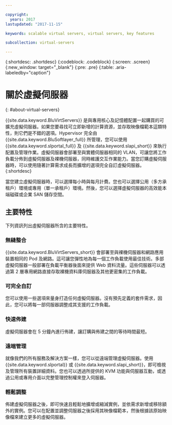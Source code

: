 ```yaml
---

copyright:
  years: 2017
lastupdated: "2017-11-15"

keywords: scalable virtual servers, virtual servers, key features

subcollection: virtual-servers

---
```


{:shortdesc: .shortdesc}
{:codeblock: .codeblock}
{:screen: .screen}
{:new_window: target="_blank"}
{:pre: .pre}
{:table: .aria-labeledby="caption"}

# 關於虛擬伺服器
{: #about-virtual-servers}

{{site.data.keyword.BluVirtServers}} 是與專用核心及記憶體配置一起購買的可擴充虛擬伺服器。如果您要尋找可立即新增的計算資源，並存取映像檔範本這類特性，則它們是不錯的選項。Hypervisor 完全由 {{site.data.keyword.BluSoftlayer_full}} 所管理，您可以使用 {{site.data.keyword.slportal_full}} 及 {{site.data.keyword.slapi_short}} 來執行配置及管理作業。虛擬伺服器會部署至與實體伺服器相同的 VLAN，可讓您將工作負載分佈到虛擬伺服器及裸機伺服器，同時維護交互作業能力。當您訂購虛擬伺服器時，可以使用隨著計算需求成長而擴增的選項完全自訂虛擬伺服器。
{:shortdesc}

當您建立虛擬伺服器時，可以選擇每小時與每月計費。您也可以選擇公用（多方承租戶）環境或專用（單一承租戶）環境。然後，您可以選擇虛擬伺服器的高效能本端磁碟或企業 SAN 儲存空間。

## 主要特性

下列資訊列出虛擬伺服器所含的主要特性。
### 無縫整合

{{site.data.keyword.BluVirtServers_short}} 會部署至與裸機伺服器和網路應用裝置相同的 Pod 及網路。這可讓您彈性地為每一個工作負載使用最佳技術。多部虛擬伺服器一般部署在負載平衡器後面來提供 Web 資料流量。這些伺服器可以透過第 2 層專用網路直接存取裸機資料庫伺服器及其他更密集的工作負載。
### 可完全自訂

您可以使用一些選項來量身打造任何虛擬伺服器。沒有預先定義的套件需求，因此，您可以將每一部伺服器調整成其支援的工作負載。

### 快速佈建

虛擬伺服器會在 5 分鐘內進行佈建，讓訂購與佈建之間的等待時間最短。
### 遠端管理

就像我們的所有服務及解決方案一樣，您可以從遠端管理虛擬伺服器。使用 {{site.data.keyword.slportal}} 或 {{site.data.keyword.slapi_short}}，即可檢視及管理所有裝置詳細資料。您也可以透過所提供的 KVM 功能與伺服器互動，或透過公用或專用介面以完整管理控制權來登入伺服器。
### 輕鬆調整

佈建虛擬伺服器之後，即可快速且輕鬆地擴增或縮減實例，並依需求新增或移除額外的實例。您可以在配置並調整伺服器之後採用其映像檔範本，然後根據該原始映像檔來建立更多的虛擬伺服器。
